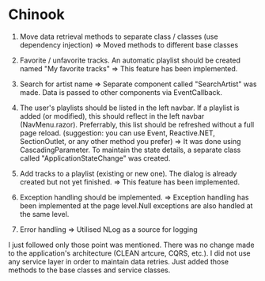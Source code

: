 # Chinook

1.	Move data retrieval methods to separate class / classes (use dependency injection)
=>	Moved methods to different base classes
	
2.	Favorite / unfavorite tracks. An automatic playlist should be created named "My favorite tracks"
=>	This feature has been implemented.

3.	Search for artist name
=>	Separate component called "SearchArtist" was made. Data is passed to other components via EventCallback.

4.	The user's playlists should be listed in the left navbar. If a playlist is added (or modified), this should reflect in the left navbar (NavMenu.razor). Preferrably, this list should be refreshed without a full page reload. (suggestion: you can use Event, 	Reactive.NET, SectionOutlet, or any other method you prefer)
=>	It was done using CascadingParameter. To maintain the state details, a separate class called "ApplicationStateChange" was created.

5.	Add tracks to a playlist (existing or new one). The dialog is already created but not yet finished.
=>	This feature has been implemented.

6.  Exception handling should be implemented.
=>  Exception handling has been implemented at the page level.Null exceptions are also handled at the same level.

7.  Error handling
=>  Utilised NLog as a source for logging

I just followed only those point was mentioned. There was no change made to the application's architecture (CLEAN artcure, CQRS, etc.). I did not use any service layer in order to maintain data retries. Just added those methods to the base classes and service classes.
